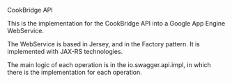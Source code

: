 CookBridge API

This is the implementation for the CookBridge API into a Google App Engine WebService.

The WebService is based in Jersey, and in the Factory pattern. It is implemented with JAX-RS technologies.

The main logic of each operation is in the io.swagger.api.impl, in which there is the implementation for each operation.